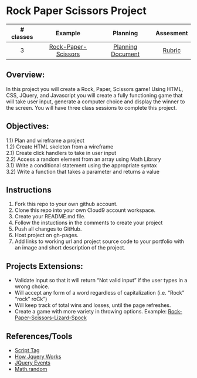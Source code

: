 # Rock Paper Scissors Project

| # classes|Example|Planning|Assesment|
|:--:|:--:|:--:|:--:|
| 3 |[Rock-Paper-Scissors](https://scriptedcurriculum.github.io/advanced_rockpaperscissors_solution/)|[Planning Document](https://docs.google.com/document/d/1dddAl5l-A1l0gA-oGxpcCFmlxRJzB7il39QEqmAm2Bs/edit)|[Rubric](https://drive.google.com/open?id=1a_ycLDc8Tt4heWRcZsPDpKqovcqkGZ1DX6MpOr1vhB0)|

## Overview: 
In this project you will create a Rock, Paper, Scissors game! Using HTML, CSS, JQuery, and Javascript you will create a fully functioning game that will take user input, generate a computer choice and display the winner to the screen. You will have three class sessions to complete this project.

## Objectives:
1.1) Plan and wireframe a project <br>
1.2) Create HTML skeleton from a wireframe <br>
2.1) Create click handlers to take in user input <br>
2.2) Access a random element from an array  using Math Library <br>
3.1) Write a conditional statement using the appropriate syntax <br>
3.2) Write a function that takes a parameter and returns a value <br>

## Instructions
1) Fork this repo to your own github account. 
2) Clone this repo into your own Cloud9 account workspace.
3) Create your README.md file.
4) Follow the instuctions in the comments to create your project
5) Push all changes to GitHub.
6) Host project on gh-pages.
7) Add links to working url and project source code to your portfolio with an image and short description of the project.

## Projects Extensions:
* Validate input so that it will return “Not valid input” if the user types in a wrong choice. 
* Will accept any form of a word regardless of capitalization (i.e. “Rock” “rock” roCk”)
* Will keep track of total wins and losses, until the page refreshes. 
* Create a game with more variety in throwing options. Example: [Rock-Paper-Scissors-Lizard-Spock](http://en.wikipedia.org/wiki/Rock-paper-scissors-lizard-Spock)

## References/Tools
* [Script Tag](http://javascript.crockford.com/script.html)
* [How Jquery Works](http://learn.jquery.com/about-jquery/how-jquery-works/)
* [JQuery Events](http://api.jquery.com/category/events/)
* [Math.random](https://developer.mozilla.org/en-US/docs/Web/JavaScript/Reference/Global_Objects/Math/random)
